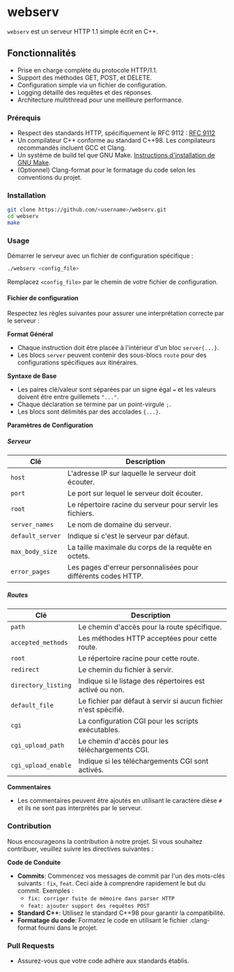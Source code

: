 # webserv

`webserv` est un serveur HTTP 1.1 simple écrit en C++.

## Fonctionnalités

- Prise en charge complète du protocole HTTP/1.1.
- Support des méthodes GET, POST, et DELETE.
- Configuration simple via un fichier de configuration.
- Logging détaillé des requêtes et des réponses.
- Architecture multithread pour une meilleure performance.

### Prérequis

- Respect des standards HTTP, spécifiquement le RFC 9112 : [RFC 9112](https://datatracker.ietf.org/doc/html/rfc9112)
- Un compilateur C++ conforme au standard C++98. Les compilateurs recommandés incluent GCC et Clang.
- Un système de build tel que GNU Make. [Instructions d'installation de GNU Make](https://www.gnu.org/software/make/).
- (Optionnel) Clang-format pour le formatage du code selon les conventions du projet.

### Installation

```sh
git clone https://github.com/<username>/webserv.git
cd webserv
make
```

### Usage

Démarrer le serveur avec un fichier de configuration spécifique :

```sh
./webserv <config_file>
```
Remplacez `<config_file>` par le chemin de votre fichier de configuration.

#### Fichier de configuration

Respectez les règles suivantes pour assurer une interprétation correcte par le serveur :

**Format Général**
- Chaque instruction doit être placée à l'intérieur d'un bloc `server{...}`.
- Les blocs `server` peuvent contenir des sous-blocs `route` pour des configurations spécifiques aux itinéraires.

**Syntaxe de Base**
- Les paires clé/valeur sont séparées par un signe égal `=` et les valeurs doivent être entre guillemets `"..."`.
- Chaque déclaration se termine par un point-virgule `;`.
- Les blocs sont délimités par des accolades `{...}`.

**Paramètres de Configuration**

##### Serveur

| Clé               | Description                                                  |
|-------------------|--------------------------------------------------------------|
| `host`            | L'adresse IP sur laquelle le serveur doit écouter.           |
| `port`            | Le port sur lequel le serveur doit écouter.                  |
| `root`            | Le répertoire racine du serveur pour servir les fichiers.    |
| `server_names`    | Le nom de domaine du serveur.                                |
| `default_server`  | Indique si c'est le serveur par défaut.                      |
| `max_body_size`   | La taille maximale du corps de la requête en octets.         |
| `error_pages`     | Les pages d'erreur personnalisées pour différents codes HTTP.|

##### Routes

| Clé                   | Description                                                  |
|-----------------------|--------------------------------------------------------------|
| `path`                | Le chemin d'accès pour la route spécifique.                  |
| `accepted_methods`    | Les méthodes HTTP acceptées pour cette route.                |
| `root`                | Le répertoire racine pour cette route.                       |
| `redirect`           | Le chemin du fichier à servir.                               |
| `directory_listing`   | Indique si le listage des répertoires est activé ou non.     |
| `default_file`        | Le fichier par défaut à servir si aucun fichier n'est spécifié.|
| `cgi`                 | La configuration CGI pour les scripts exécutables.           |
| `cgi_upload_path`     | Le chemin d'accès pour les téléchargements CGI.              |
| `cgi_upload_enable`   | Indique si les téléchargements CGI sont activés.             |


**Commentaires**
- Les commentaires peuvent être ajoutés en utilisant le caractère dièse `#` et ils ne sont pas interprétés par le serveur.

### Contribution

Nous encourageons la contribution à notre projet. Si vous souhaitez contribuer, veuillez suivre les directives suivantes :

**Code de Conduite**
- **Commits**: Commencez vos messages de commit par l'un des mots-clés suivants : `fix`, `feat`. Ceci aide à comprendre rapidement le but du commit.
  Exemples :
  - `fix: corriger fuite de mémoire dans parser HTTP`
  - `feat: ajouter support des requêtes POST`
- **Standard C++**: Utilisez le standard C++98 pour garantir la compatibilité.
- **Formatage du code**: Formatez le code en utilisant le fichier .clang-format fourni dans le projet.

### Pull Requests

- Assurez-vous que votre code adhère aux standards établis.
